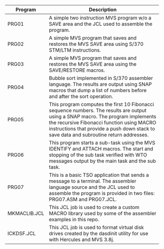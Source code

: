 
|Program | Description|
|------- |-----------|
|PRG01  | A simple two instruction MVS program w/o a SAVE area and the JCL used to assemble the program.|
|PRG02 | A simple MVS program that saves and restores the MVS SAVE area using S/370 STM/LTM instructions.|
|PRG03 |A simple MVS program that saves and restores the MVS SAVE area using the SAVE/RESTORE macros.|
|PRG04 |Bubble sort implemented in S/370 assembler language. The results are output using SNAP macros that dump a list of numbers before and after the sort operation.|
|PRG05 |This program computes the first 10 Fibonacci sequence numbers. The results are output using a SNAP macro. The program implements the recursive Fibonacci function using MACRO instructions that provide a push down stack to save data and subroutine return addresses.|
|PRG06|This program starts a sub-task using the MVS IDENTIFY and ATTACH macros. The start and stopping of the sub task verified with WTO messages output by the main task and the sub task.|
|PRG07|	This is a basic TSO application that sends a message to a terminal. The assembler language source and the JCL used to assemble the program is provided in two files: PRG07.ASM and PRG07.JCL.|
|MKMACLIB.JCL| This JCL job is used to create a custom MACRO library used by some of the assembler examples in this repo.|
|ICKDSF.JCL| This JCL job is used to format virtual disk drives created by the dasdinit utility for use with Hercules and MVS 3.8j.|
  
